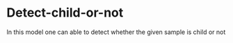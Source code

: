 # Detect-child-or-not
In this model one can able to detect whether the given sample is child or not
